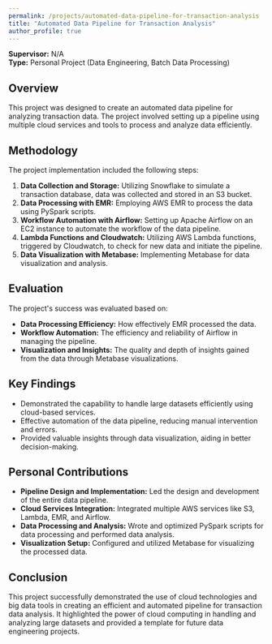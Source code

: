 ```yaml
---
permalink: /projects/automated-data-pipeline-for-transaction-analysis
title: "Automated Data Pipeline for Transaction Analysis"
author_profile: true
---
```


**Supervisor:** N/A  
**Type:** Personal Project (Data Engineering, Batch Data Processing)

## Overview
This project was designed to create an automated data pipeline for analyzing transaction data. The project involved setting up a pipeline using multiple cloud services and tools to process and analyze data efficiently.

## Methodology
The project implementation included the following steps:
1. **Data Collection and Storage:** Utilizing Snowflake to simulate a transaction database, data was collected and stored in an S3 bucket.
2. **Data Processing with EMR:** Employing AWS EMR to process the data using PySpark scripts.
3. **Workflow Automation with Airflow:** Setting up Apache Airflow on an EC2 instance to automate the workflow of the data pipeline.
4. **Lambda Functions and Cloudwatch:** Utilizing AWS Lambda functions, triggered by Cloudwatch, to check for new data and initiate the pipeline.
5. **Data Visualization with Metabase:** Implementing Metabase for data visualization and analysis.

## Evaluation
The project's success was evaluated based on:
- **Data Processing Efficiency:** How effectively EMR processed the data.
- **Workflow Automation:** The efficiency and reliability of Airflow in managing the pipeline.
- **Visualization and Insights:** The quality and depth of insights gained from the data through Metabase visualizations.

## Key Findings
- Demonstrated the capability to handle large datasets efficiently using cloud-based services.
- Effective automation of the data pipeline, reducing manual intervention and errors.
- Provided valuable insights through data visualization, aiding in better decision-making.

## Personal Contributions
- **Pipeline Design and Implementation:** Led the design and development of the entire data pipeline.
- **Cloud Services Integration:** Integrated multiple AWS services like S3, Lambda, EMR, and Airflow.
- **Data Processing and Analysis:** Wrote and optimized PySpark scripts for data processing and performed data analysis.
- **Visualization Setup:** Configured and utilized Metabase for visualizing the processed data.

## Conclusion
This project successfully demonstrated the use of cloud technologies and big data tools in creating an efficient and automated pipeline for transaction data analysis. It highlighted the power of cloud computing in handling and analyzing large datasets and provided a template for future data engineering projects.
